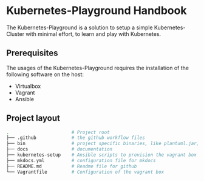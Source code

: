 # Kubernetes-Playground Handbook

The Kubernetes-Playground is a solution to setup a simple Kubernetes-Cluster
with minimal effort, to learn and play with Kubernetes.

## Prerequisites
The usages of the Kubernetes-Playground requires the installation
of the following software on the host:

* Virtualbox
* Vagrant
* Ansible


## Project layout
``` bash
.                       # Project root
├── .github             # the github workflow files
├── bin                 # project specific binaries, like plantuml.jar; excluded from version control
├── docs                # documentation
├── kubernetes-setup    # Ansible scripts to provision the vagrant box
├── mkdocs.yml          # configuration file for mkdocs
├── README.md           # Readme file for github
└── Vagrantfile         # Configuration of the vagrant box
```